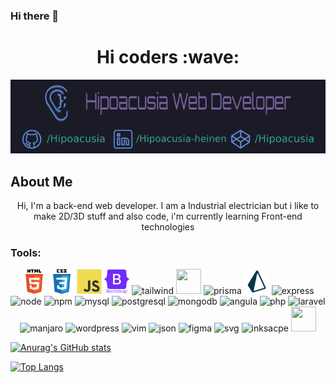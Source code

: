 ### Hi there 👋

<!--
**cgmark101/cgmark101** is a ✨ _special_ ✨ repository because its `README.md` (this file) appears on your GitHub profile.

Here are some ideas to get you started:

- 🔭 I’m currently working on ...
- 🌱 I’m currently learning ...
- 👯 I’m looking to collaborate on ...
- 🤔 I’m looking for help with ...
- 💬 Ask me about ...
- 📫 How to reach me: ...
- 😄 Pronouns: ...
- ⚡ Fun fact: ...
-->

<h1 align="center"> Hi coders :wave: </h1>

<p align="center">
  <img src="https://github.com/Hipoacusia/Hipoacusia/blob/main/bannergit.png?raw=true"/>
</p>

<h2> About Me </h2>

<p align="center">
  Hi, I'm a back-end web developer. I am a Industrial electrician but i like to make 2D/3D stuff and also code, i'm currently learning Front-end technologies
</p> 

<h3>Tools:</h3>

<p align="center">
  <img src="https://raw.githubusercontent.com/devicons/devicon/master/icons/html5/html5-original-wordmark.svg" alt="html5" width="40" height="40" style="max-width:100%;">
  <img src="https://raw.githubusercontent.com/devicons/devicon/master/icons/css3/css3-original-wordmark.svg" alt="css3" width="40" height="40" style="max-width:100%;">
  <img src="https://raw.githubusercontent.com/devicons/devicon/master/icons/javascript/javascript-original.svg" alt="javascript" width="40" height="40" style="max-width:100%;">
  <img src="https://raw.githubusercontent.com/devicons/devicon/master/icons/bootstrap/bootstrap-plain-wordmark.svg" alt="bootstrap" width="40" height="40" style="max-width:100%;">
  <img src="https://camo.githubusercontent.com/5734d0669fe22ce04a1cb989a156cd32c379875f6bca56d5210c9432824856d9/68747470733a2f2f7777772e766563746f726c6f676f2e7a6f6e652f6c6f676f732f7461696c77696e646373732f7461696c77696e646373732d69636f6e2e737667" alt="tailwind" width="40" height="40" data-canonical-src="https://www.vectorlogo.zone/logos/tailwindcss/tailwindcss-icon.svg" style="max-width:100%;">  
  <img src="https://www.vectorlogo.zone/logos/sass-lang/sass-lang-icon.svg" all="sass" width="40" height="40">
  <img src="https://www.vectorlogo.zone/logos/typescriptlang/typescriptlang-icon.svg" alt="prisma" height="40" width="40">
  <img src="https://raw.githubusercontent.com/vscode-icons/vscode-icons/c8a4f6272e9a00636383b4df37ba1705587a1b97/icons/file_type_light_prisma.svg" alt="prisma" height="40" width="40">  
  <img src="https://www.vectorlogo.zone/logos/expressjs/expressjs-icon.svg" alt="express" height="40" width="40">
  <img src="https://www.vectorlogo.zone/logos/nodejs/nodejs-icon.svg" alt="node" height="40" width="40">
  <img src="https://www.vectorlogo.zone/logos/npmjs/npmjs-icon.svg" alt="npm" height="40" width="40">
  <img src="https://www.vectorlogo.zone/logos/mysql/mysql-icon.svg" alt="mysql" height="40" width="40">
  <img src="https://www.vectorlogo.zone/logos/postgresql/postgresql-icon.svg" alt="postgresql" height="40" width="40">
  <img src="https://www.vectorlogo.zone/logos/mongodb/mongodb-icon.svg" alt="mongodb" height="40" width="40">
  <img src="https://www.vectorlogo.zone/logos/angular/angular-icon.svg" alt="angula" height="40" width="40">
  <img src="https://www.vectorlogo.zone/logos/php/php-icon.svg" alt="php" height="40" width="40">
  <img src="https://www.vectorlogo.zone/logos/laravel/laravel-icon.svg" alt="laravel" height="40" width="40">
  <img src="https://raw.githubusercontent.com/lukas-w/font-logos/1963c5e05343564b0d23f4920109082120b4e89d/vectors/manjaro.svg" alt="manjaro" height="40" width="40">
  <img src="https://www.vectorlogo.zone/logos/wordpress/wordpress-icon.svg" alt="wordpress" height="40" width="40">
  <img src="https://www.vectorlogo.zone/logos/vim/vim-icon.svg" alt="vim" height="40" width="40">
  <img src="https://www.vectorlogo.zone/logos/json/json-icon.svg" alt="json" height="40" width="40">
  <img src="https://www.vectorlogo.zone/logos/figma/figma-icon.svg" alt="figma" height="40" width="40">
  <img src="https://www.vectorlogo.zone/logos/w3_svg/w3_svg-icon.svg" alt="svg" height="40" width="40">
  <img src="https://www.vectorlogo.zone/logos/inkscape/inkscape-icon.svg" alt="inksacpe" height="40" width="40">
  <img src="https://www.vectorlogo.zone/logos/nginx/nginx-icon.svg" alt="" height="40" width="40">
</p>

[![Anurag's GitHub stats](https://github-readme-stats-git-master-cgmark101.vercel.app/api?username=cgmark101&show_icons=true&theme=radical)](https://github.com/cgmark101/github-readme-stats)


[![Top Langs](https://github-readme-stats-git-master-cgmark101.vercel.app//api?username=cgmark101&show_icons=true&theme=radical)](https://github.com/cgmark101/github-readme-stats)